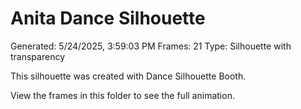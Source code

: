 # Anita Dance Silhouette
Generated: 5/24/2025, 3:59:03 PM
Frames: 21
Type: Silhouette with transparency
    
This silhouette was created with Dance Silhouette Booth.
    
View the frames in this folder to see the full animation.